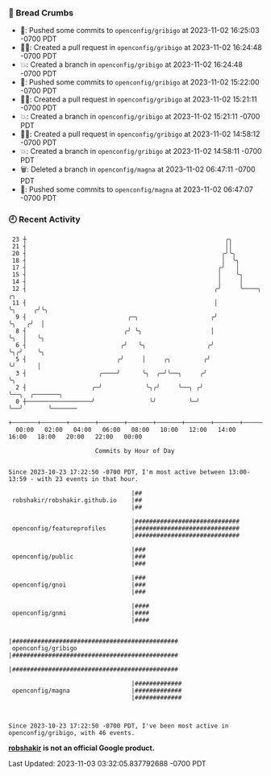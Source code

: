 ### 🍞 Bread Crumbs

 * 🚢: Pushed some commits to `openconfig/gribigo` at 2023-11-02 16:25:03 -0700 PDT
 * ✍🏼: Created a pull request in `openconfig/gribigo` at 2023-11-02 16:24:48 -0700 PDT
 * 💥: Created a branch in `openconfig/gribigo` at 2023-11-02 16:24:48 -0700 PDT
 * 🚢: Pushed some commits to `openconfig/gribigo` at 2023-11-02 15:22:00 -0700 PDT
 * ✍🏼: Created a pull request in `openconfig/gribigo` at 2023-11-02 15:21:11 -0700 PDT
 * 💥: Created a branch in `openconfig/gribigo` at 2023-11-02 15:21:11 -0700 PDT
 * ✍🏼: Created a pull request in `openconfig/gribigo` at 2023-11-02 14:58:12 -0700 PDT
 * 💥: Created a branch in `openconfig/gribigo` at 2023-11-02 14:58:11 -0700 PDT
 * 🗑: Deleted a branch in `openconfig/magna` at 2023-11-02 06:47:11 -0700 PDT
 * 🚢: Pushed some commits to `openconfig/magna` at 2023-11-02 06:47:07 -0700 PDT

### 🕘 Recent Activity
```
 23 ┼                                                       ╭╮
 21 ┤                                                       ││
 20 ┤                                                      ╭╯╰╮
 18 ┤                                                      │  ╰╮
 17 ┤                                                     ╭╯   │
 15 ┤                                                     │    ╰╮
 14 ┤                                                     │     │
 12 ┤                                                    ╭╯     ╰────╮       ╭╮
 11 ┤                                                    │           ╰╮     ╭╯╰╮
  9 ┤                            ╭─╮                    ╭╯            ╰╮   ╭╯  │
  8 ┤                           ╭╯ ╰╮                   │              ╰╮  │   ╰╮
  6 ┤                          ╭╯   ╰╮                 ╭╯               ╰╮╭╯    ╰╮
  5 ┤                         ╭╯     │     ╭╮         ╭╯                 ╰╯      │
  3 ┤                    ╭────╯      ╰╮  ╭─╯╰──╮     ╭╯                          ╰╮
  2 ┤                  ╭─╯            ╰╮╭╯     ╰──╮ ╭╯                            ╰──╮  ╭───────╮
  0 ┼──────────────────╯               ╰╯         ╰─╯                                ╰──╯       ╰───────
    +───────+───────+───────+───────+───────+───────+───────+───────+───────+───────+───────+───────+────
  00:00   02:00   04:00   06:00   08:00   10:00   12:00   14:00   16:00   18:00   20:00   22:00   00:00   

						Commits by Hour of Day


Since 2023-10-23 17:22:50 -0700 PDT, I'm most active between 13:00-13:59 - with 23 events in that hour.

```



```
                                  |##
 robshakir/robshakir.github.io    |##
                                  |##

                                  |#############################
 openconfig/featureprofiles       |#############################
                                  |#############################

                                  |###
 openconfig/public                |###
                                  |###

                                  |###
 openconfig/gnoi                  |###
                                  |###

                                  |####
 openconfig/gnmi                  |####
                                  |####

                                  |##############################################
 openconfig/gribigo               |##############################################
                                  |##############################################

                                  |#############
 openconfig/magna                 |#############
                                  |#############



Since 2023-10-23 17:22:50 -0700 PDT, I've been most active in openconfig/gribigo, with 46 events.

```
**[robshakir](mailto:robjs@google.com) is not an official Google product.**  


Last Updated: 2023-11-03 03:32:05.837792688 -0700 PDT
